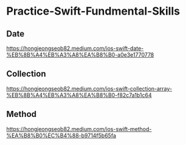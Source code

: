# Practice-Swift-Fundmental-Skills

## Date
https://hongjeongseob82.medium.com/ios-swift-date-%EB%8B%A4%EB%A3%A8%EA%B8%B0-a0e3e1770778

## Collection
https://hongjeongseob82.medium.com/ios-swift-collection-array-%EB%8B%A4%EB%A3%A8%EA%B8%B0-f82c7a1b1c64

## Method
https://hongjeongseob82.medium.com/ios-swift-method-%EA%B8%B0%EC%B4%88-b9714f5b65fa
